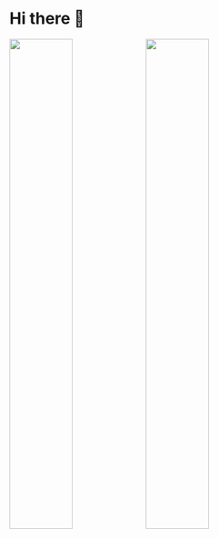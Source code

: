 # Hi there 👋

<img align='left' width='47%' src='https://github-readme-stats.vercel.app/api/top-langs/?username=DatNgo-dev&layout=compact' />
<img align='left' width='47%' src='https://github-readme-stats.vercel.app/api?username=DatNgo-dev&show_icons=true&theme=radical' />

